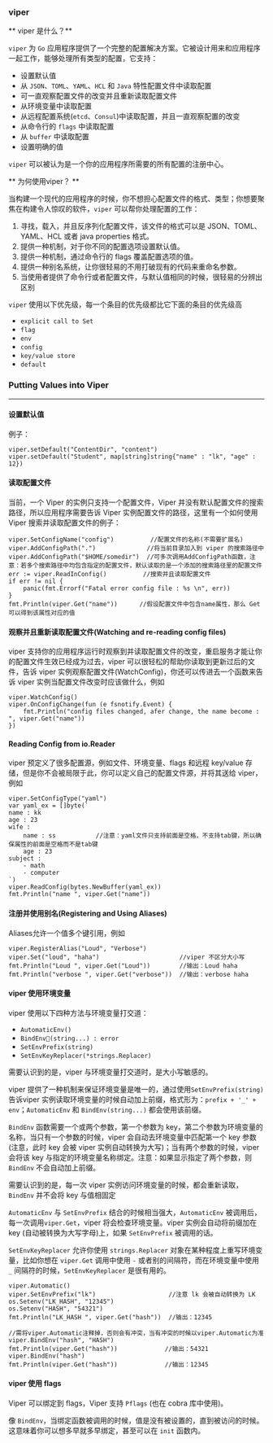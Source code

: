 ### viper

** viper 是什么？**

`viper` 为 `Go` 应用程序提供了一个完整的配置解决方案。它被设计用来和应用程序一起工作，能够处理所有类型的配置，它支持：

* 设置默认值
* 从 `JSON`、`TOML`、`YAML`、`HCL` 和 `Java` 特性配置文件中读取配置
* 可一直观察配置文件的改变并且重新读取配置文件
* 从环境变量中读取配置
* 从远程配置系统\(`etcd`、`Consul`\)中读取配置，并且一直观察配置的改变
* 从命令行的 `flags` 中读取配置
* 从 `buffer` 中读取配置
* 设置明确的值

`viper` 可以被认为是一个你的应用程序所需要的所有配置的注册中心。

** 为何使用viper？ **

当构建一个现代的应用程序的时候，你不想担心配置文件的格式、类型；你想要聚焦在构建令人惊叹的软件，`viper` 可以帮你处理配置的工作：

1. 寻找，载入，并且反序列化配置文件，该文件的格式可以是 JSON、TOML、YAML、HCL 或者 java properties 格式。
2. 提供一种机制，对于你不同的配置选项设置默认值。
3. 提供一种机制，通过命令行的 flags 覆盖配置选项的值。
4. 提供一种别名系统，让你很轻易的不用打破现有的代码来重命名参数。
5. 当使用者提供了命令行或者配置文件，与默认值相同的时候，很轻易的分辨出区别

`viper` 使用以下优先级，每一个条目的优先级都比它下面的条目的优先级高

- `explicit call to Set`
- `flag`
- `env`
- `config`
- `key/value store`
- `default`

### Putting Values into Viper
------------------------------
#### 设置默认值
例子：

```
viper.setDefault("ContentDir", "content")
viper.setDefault("Student", map[string]string{"name" : "lk", "age" : 12})
```

#### 读取配置文件

当前，一个 Viper 的实例只支持一个配置文件，Viper 并没有默认配置文件的搜索路径，所以应用程序需要告诉 Viper 实例配置文件的路径，这里有一个如何使用 Viper 搜索并读取配置文件的例子：
```
viper.SetConfigName("config")          //配置文件的名称(不需要扩展名)
viper.AddConfigPath(".")              //将当前目录加入到 viper 的搜索路径中
viper.AddConfigPath("$HOME/somedir")  //可多次调用AddConfigPath函数，注意：若多个搜索路径中均包含指定的配置文件，默认读取的是一个添加的搜索路径里的配置文件
err := viper.ReadInConfig()          //搜索并且读取配置文件
if err != nil {
    panic(fmt.Errorf("Fatal error config file : %s \n", err))
}
fmt.Println(viper.Get("name"))      //假设配置文件中包含name属性，那么 Get 可以得到该属性对应的值
```

#### 观察并且重新读取配置文件(Watching and re-reading config files)

viper 支持你的应用程序运行时观察到并读取配置文件的改变，重启服务才能让你的配置文件生效已经成为过去，viper 可以很轻松的帮助你读取到更新过后的文件，告诉 viper 实例观察配置文件(WatchConfig)，你还可以传进去一个函数来告诉 viper 实例当配置文件改变时应该做什么，例如
```
viper.WatchConfig()
viper.OnConfigChange(fun (e fsnotify.Event) {
    fmt.Println("config files changed, afer change, the name become : ", viper.Get("name"))
})
```

#### Reading Config from io.Reader

viper 预定义了很多配置源，例如文件、环境变量、flags 和远程 key/value 存储，但是你不会被局限于此，你可以定义自己的配置文件源，并将其送给 viper， 例如
```
viper.SetConfigType("yaml")
var yaml_ex = []byte(`
name : kk
age : 23
wife :
    name : ss           //注意：yaml文件只支持前面是空格，不支持tab键，所以确保属性的前面是空格而不是tab键
    age : 23
subject :
    - math
    - computer
`)
viper.ReadConfig(bytes.NewBuffer(yaml_ex))
fmt.Println("name ", viper.Get("name"))
```

#### 注册并使用别名(Registering and Using Aliases)
Aliases允许一个值多个键引用，例如
```
viper.RegisterAlias("Loud", "Verbose")
viper.Set("loud", "haha")                      //viper 不区分大小写
fmt.Println("Loud ", viper.Get("Loud"))        //输出：Loud haha
fmt.Println("verbose ", viper.Get("verbose"))  //输出：verbose haha
```

#### viper 使用环境变量
viper 使用以下四种方法与环境变量打交道：
- `AutomaticEnv()`
- `BindEnv(string...) : error`
- `SetEnvPrefix(string)`
- `SetEnvKeyReplacer(*strings.Replacer)`

需要认识到的是，viper 与环境变量打交道时，是大小写敏感的。

viper 提供了一种机制来保证环境变量是唯一的，通过使用`SetEnvPrefix(string)`告诉viper 实例读取环境变量的时候自动加上前缀，格式形为：`prefix + '_' + env`；`AutomaticEnv` 和 `BindEnv(string...)` 都会使用该前缀。

`BindEnv` 函数需要一个或两个参数，第一个参数为 key，第二个参数为环境变量的名称，当只有一个参数的时候，viper 会自动去环境变量中匹配第一个 key 参数(注意，此时 key 会被 viper 实例自动转换为大写)；当有两个参数的时候，viper 会将该 key 与指定的环境变量名称绑定。注意：如果显示指定了两个参数，则 `BindEnv` 不会自动加上前缀。

需要认识到的是，每一次 viper 实例访问环境变量的时候，都会重新读取，`BindEnv` 并不会将 key 与值相固定

`AutomaticEnv` 与 `SetEnvPrefix` 结合的时候相当强大，`AutomaticEnv` 被调用后，每一次调用`viper.Get`，viper 将会检查环境变量。viper 实例会自动将前缀加在 key (自动被转换为大写字母)上，如果 `SetEnvPrefix` 被调用的话。

`SetEnvKeyReplacer` 允许你使用 `strings.Replacer` 对象在某种程度上重写环境变量，比如你想在 `viper.Get` 调用中使用 `-` 或者别的间隔符，而在环境变量中使用 `_` 间隔符的时候，`SetEnvKeyReplacer` 是很有用的。 

```
viper.Automatic()
viper.SetEnvPrefix("lk")                    //注意 lk 会被自动转换为 LK
os.Setenv("LK_HASH", "12345")
os.Setenv("HASH", "54321")
fmt.Println("LK_HASH ", viper.Get("hash"))  //输出：12345

//需将viper.Automatic注释掉，否则会有冲突，当有冲突的时候以viper.Automatic为准
viper.BindEnv("hash", "HASH")                
fmt.Println(viper.Get("hash"))             //输出：54321
viper.BindEnv("hash")
fmt.Println(viper.Get("hash"))             //输出：12345
```

#### viper 使用 flags

Viper 可以绑定到 flags，Viper 支持 `Pflags` (也在 cobra 库中使用)。

像 `BindEnv`，当绑定函数被调用的时候，值是没有被设置的，直到被访问的时候。这意味着你可以想多早就多早绑定，甚至可以在 `init` 函数内。